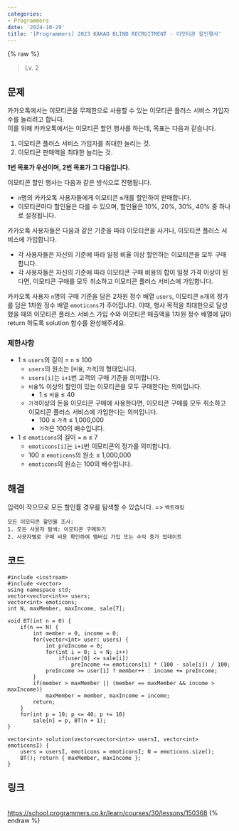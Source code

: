 ```yaml
---
categories:
- Programmers
date: '2024-10-29'
title: '[Programmers] 2023 KAKAO BLIND RECRUITMENT - 이모티콘 할인행사'
---
```


{% raw %}
> Lv. 2<br>

## 문제
카카오톡에서는 이모티콘을 무제한으로 사용할 수 있는 이모티콘 플러스 서비스 가입자 수를 늘리려고 합니다.  
이를 위해 카카오톡에서는 이모티콘 할인 행사를 하는데, 목표는 다음과 같습니다.

1.  이모티콘 플러스 서비스 가입자를 최대한 늘리는 것.
2.  이모티콘 판매액을 최대한 늘리는 것.

**1번 목표가 우선이며, 2번 목표가 그 다음입니다.**

이모티콘 할인 행사는 다음과 같은 방식으로 진행됩니다.

-   `n`명의 카카오톡 사용자들에게 이모티콘  `m`개를 할인하여 판매합니다.
-   이모티콘마다 할인율은 다를 수 있으며, 할인율은 10%, 20%, 30%, 40% 중 하나로 설정됩니다.

카카오톡 사용자들은 다음과 같은 기준을 따라 이모티콘을 사거나, 이모티콘 플러스 서비스에 가입합니다.

-   각 사용자들은 자신의 기준에 따라 일정 비율 이상 할인하는 이모티콘을 모두 구매합니다.
-   각 사용자들은 자신의 기준에 따라 이모티콘 구매 비용의 합이 일정 가격 이상이 된다면, 이모티콘 구매를 모두 취소하고 이모티콘 플러스 서비스에 가입합니다.

카카오톡 사용자  `n`명의 구매 기준을 담은 2차원 정수 배열  `users`, 이모티콘  `m`개의 정가를 담은 1차원 정수 배열  `emoticons`가 주어집니다. 이때, 행사 목적을 최대한으로 달성했을 때의 이모티콘 플러스 서비스 가입 수와 이모티콘 매출액을 1차원 정수 배열에 담아 return 하도록 solution 함수를 완성해주세요.

### 제한사항

-   1 ≤  `users`의 길이 =  `n`  ≤ 100
    -   `users`의 원소는 [`비율`,  `가격`]의 형태입니다.
    -   `users[i]`는  `i+1`번 고객의 구매 기준을 의미합니다.
    -   `비율`% 이상의 할인이 있는 이모티콘을 모두 구매한다는 의미입니다.
        -   1 ≤  `비율`  ≤ 40
    -   `가격`이상의 돈을 이모티콘 구매에 사용한다면, 이모티콘 구매를 모두 취소하고 이모티콘 플러스 서비스에 가입한다는 의미입니다.
        -   100 ≤  `가격`  ≤ 1,000,000
        -   `가격`은 100의 배수입니다.
-   1 ≤  `emoticons`의 길이 =  `m`  ≤ 7
    -   `emoticons[i]`는  `i+1`번 이모티콘의 정가를 의미합니다.
    -   100 ≤  `emoticons`의 원소 ≤ 1,000,000
    -   `emoticons`의 원소는 100의 배수입니다.

## 해결
입력이 작으므로 모든 할인률 경우를 탐색할 수 있습니다. => `백트래킹`

```
모든 이모티콘 할인율 조사:
1. 모든 사용자 탐색: 이모티콘 구매하기
2. 사용자별로 구매 비용 확인하여 멤버십 가입 또는 수익 증가 업데이트
```

## 코드
```
#include <iostream>
#include <vector>
using namespace std;
vector<vector<int>> users;
vector<int> emoticons;
int N, maxMember, maxIncome, sale[7];

void BT(int n = 0) {
    if(n == N) {       
        int member = 0, income = 0;
        for(vector<int> user: users) {
            int preIncome = 0;
            for(int i = 0; i < N; i++)
                if(user[0] <= sale[i])
                    preIncome += emoticons[i] * (100 - sale[i]) / 100;
            preIncome >= user[1] ? member++ : income += preIncome;
        }
        if(member > maxMember || (member == maxMember && income > maxIncome))
            maxMember = member, maxIncome = income;
        return;
    }
    for(int p = 10; p <= 40; p += 10)
        sale[n] = p, BT(n + 1);
}

vector<int> solution(vector<vector<int>> usersI, vector<int> emoticonsI) {
    users = usersI, emoticons = emoticonsI; N = emoticons.size();
    BT(); return { maxMember, maxIncome };
}
```

## 링크
<br>https://school.programmers.co.kr/learn/courses/30/lessons/150368
{% endraw %}